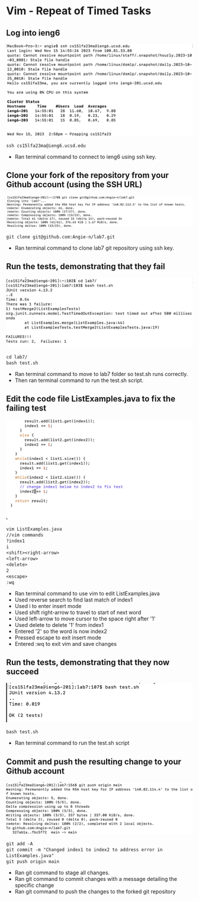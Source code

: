 # Vim - Repeat of Timed Tasks

## Log into ieng6
![image](step4.png)

    ssh cs15lfa23ma@ieng6.ucsd.edu

- Ran terminal command to connect to ieng6 using ssh key. 

## Clone your fork of the repository from your Github account (using the SSH URL)
![image](step5.png)

    git clone git@github.com:Angie-n/lab7.git

- Ran terminal command to clone lab7 git repository using ssh key.

## Run the tests, demonstrating that they fail
![image](step6.png)

    cd lab7/
    bash test.sh 

- Ran terminal command to move to lab7 folder so test.sh runs correctly.
- Then ran terminal command to run the test.sh script.

## Edit the code file ListExamples.java to fix the failing test 
![image](step7.png)

    vim ListExamples.java
    //vim commands
    ?index1
    i
    <shift><right-arrow>
    <left-arrow>
    <delete>
    2
    <escape>
    :wq

- Ran terminal command to use vim to edit ListExamples.java
- Used reverse search to find last match of index1
- Used i to enter insert mode
- Used shift right-arrow to travel to start of next word
- Used left-arrow to move cursor to the space right after '1'
- Used delete to delete '1' from index1
- Entered '2' so the word is now index2
- Pressed escape to exit insert mode
- Entered :wq to exit vim and save changes

## Run the tests, demonstrating that they now succeed
![image](step8.png)

    bash test.sh

- Ran terminal command to run the test.sh script

## Commit and push the resulting change to your Github account
![image](step9.png)

    git add -A
    git commit -m "Changed index1 to index2 to address error in ListExamples.java"
    git push origin main

- Ran git command to stage all changes.
- Ran git command to commit changes with a message detailing the specific change
- Ran git command to push the changes to the forked git repository
